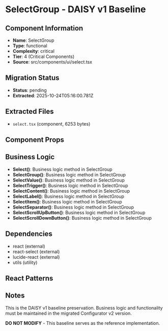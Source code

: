# SelectGroup - DAISY v1 Baseline

## Component Information

- **Name**: SelectGroup
- **Type**: functional
- **Complexity**: critical
- **Tier**: 4 (Critical Components)
- **Source**: src/components/ui/select.tsx

## Migration Status

- **Status**: pending
- **Extracted**: 2025-10-24T05:16:00.781Z

## Extracted Files

- `select.tsx` (component, 6253 bytes)

## Component Props



## Business Logic

- **Select()**: Business logic method in SelectGroup
- **SelectGroup()**: Business logic method in SelectGroup
- **SelectValue()**: Business logic method in SelectGroup
- **SelectTrigger()**: Business logic method in SelectGroup
- **SelectContent()**: Business logic method in SelectGroup
- **SelectLabel()**: Business logic method in SelectGroup
- **SelectItem()**: Business logic method in SelectGroup
- **SelectSeparator()**: Business logic method in SelectGroup
- **SelectScrollUpButton()**: Business logic method in SelectGroup
- **SelectScrollDownButton()**: Business logic method in SelectGroup

## Dependencies

- react (external)
- react-select (external)
- lucide-react (external)
- utils (utility)

## React Patterns



## Notes

This is the DAISY v1 baseline preservation. Business logic and functionality
must be maintained in the migrated Configurator v2 version.

**DO NOT MODIFY** - This baseline serves as the reference implementation.
